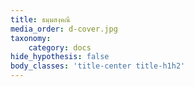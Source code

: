 ```yaml
---
title: ธมฺมสงฺคณี
media_order: d-cover.jpg
taxonomy:
    category: docs
hide_hypothesis: false
body_classes: 'title-center title-h1h2'
---
```


